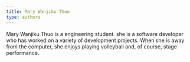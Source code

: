```yaml
---
title: Mary Wanjiku Thuo
type: authors
---
```

Mary Wanjiku Thuo is a engineering student. she is a software developer who has worked on a variety of development projects. When she is away from the computer, she enjoys playing volleyball and, of course, stage performance.